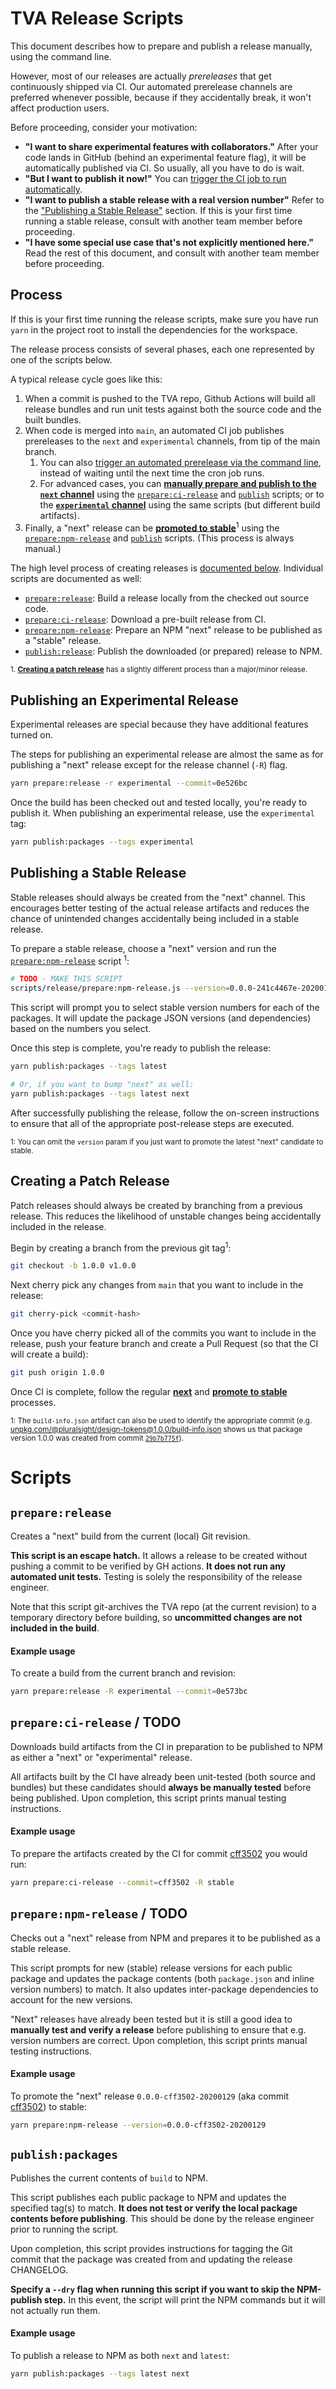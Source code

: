 # TVA Release Scripts

This document describes how to prepare and publish a release manually, using the command line.

However, most of our releases are actually _prereleases_ that get continuously shipped via CI. Our automated prerelease channels are preferred whenever possible, because if they accidentally break, it won't affect production users.

Before proceeding, consider your motivation:

- **"I want to share experimental features with collaborators."** After your code lands in GitHub (behind an experimental feature flag), it will be automatically published via CI. So usually, all you have to do is wait.
- **"But I want to publish it now!"** You can [trigger the CI job to run automatically](#trigger-an-automated-prerelease).
- **"I want to publish a stable release with a real version number"** Refer to the ["Publishing a Stable Release"](#publishing-a-stable-release) section. If this is your first time running a stable release, consult with another team member before proceeding.
- **"I have some special use case that's not explicitly mentioned here."** Read the rest of this document, and consult with another team member before proceeding.

## Process

If this is your first time running the release scripts, make sure you have run `yarn` in the project root to install the dependencies for the workspace.

The release process consists of several phases, each one represented by one of the scripts below.

A typical release cycle goes like this:

1. When a commit is pushed to the TVA repo, Github Actions will build all release bundles and run unit tests against both the source code and the built bundles.
2. When code is merged into `main`, an automated CI job publishes prereleases to the `next` and `experimental` channels, from tip of the main branch.
   1. You can also [trigger an automated prerelease via the command line](#trigger-an-automated-prerelease), instead of waiting until the next time the cron job runs.
   2. For advanced cases, you can [**manually prepare and publish to the `next` channel**](#publishing-release) using the [`prepare:ci-release`](#prepare:ci-release) and [`publish`](#publish) scripts; or to the [**`experimental` channel**](#publishing-an-experimental-release) using the same scripts (but different build artifacts).
3. Finally, a "next" release can be [**promoted to stable**](#publishing-a-stable-release)<sup>1</sup> using the [`prepare:npm-release`](#prepare:npm-release) and [`publish`](#publish) scripts. (This process is always manual.)

The high level process of creating releases is [documented below](#process). Individual scripts are documented as well:

- [`prepare:release`](#prepare-release-locally): Build a release locally from the checked out source code.
- [`prepare:ci-release`](#prepare:ci-release): Download a pre-built release from CI.
- [`prepare:npm-release`](#prepare:npm-release): Prepare an NPM "next" release to be published as a "stable" release.
- [`publish:release`](#publish): Publish the downloaded (or prepared) release to NPM.

<sup>1. [**Creating a patch release**](#creating-a-patch-release) has a slightly different process than a major/minor release.</sup>

## Publishing an Experimental Release

Experimental releases are special because they have additional features turned on.

The steps for publishing an experimental release are almost the same as for publishing a "next" release except for the release channel (`-R`) flag.

```sh
yarn prepare:release -r experimental --commit=0e526bc
```

Once the build has been checked out and tested locally, you're ready to publish it. When publishing an experimental release, use the `experimental` tag:

```sh
yarn publish:packages --tags experimental
```

## Publishing a Stable Release

Stable releases should always be created from the "next" channel. This encourages better testing of the actual release artifacts and reduces the chance of unintended changes accidentally being included in a stable release.

To prepare a stable release, choose a "next" version and run the [`prepare:npm-release`](#prepare:npm-release) script <sup>1</sup>:

```sh
# TODO - MAKE THIS SCRIPT
scripts/release/prepare:npm-release.js --version=0.0.0-241c4467e-20200129
```

This script will prompt you to select stable version numbers for each of the packages. It will update the package JSON versions (and dependencies) based on the numbers you select.

Once this step is complete, you're ready to publish the release:

```sh
yarn publish:packages --tags latest

# Or, if you want to bump "next" as well:
yarn publish:packages --tags latest next
```

After successfully publishing the release, follow the on-screen instructions to ensure that all of the appropriate post-release steps are executed.

<sup>1: You can omit the `version` param if you just want to promote the latest "next" candidate to stable.</sup>

## Creating a Patch Release

Patch releases should always be created by branching from a previous release. This reduces the likelihood of unstable changes being accidentally included in the release.

Begin by creating a branch from the previous git tag<sup>1</sup>:

```sh
git checkout -b 1.0.0 v1.0.0
```

Next cherry pick any changes from `main` that you want to include in the release:

```sh
git cherry-pick <commit-hash>
```

Once you have cherry picked all of the commits you want to include in the release, push your feature branch and create a Pull Request (so that the CI will create a build):

```sh
git push origin 1.0.0
```

Once CI is complete, follow the regular [**next**](#publishing-release) and [**promote to stable**](#publishing-a-stable-release) processes.

<!-- TODO: Add build-info.json script for release process -->

<sup>1: The `build-info.json` artifact can also be used to identify the appropriate commit (e.g. [unpkg.com/@pluralsight/design-tokens@1.0.0/build-info.json](https://unpkg.com/react@1.0.0/build-info.json) shows us that package version 1.0.0 was created from commit [`29b7b775f`](https://github.com/pluralsight/tva/commit/29b7b775f)).</sup>

# Scripts

## `prepare:release`

Creates a "next" build from the current (local) Git revision.

**This script is an escape hatch.** It allows a release to be created without pushing a commit to be verified by GH actions. **It does not run any automated unit tests.** Testing is solely the responsibility of the release engineer.

Note that this script git-archives the TVA repo (at the current revision) to a temporary directory before building, so **uncommitted changes are not included in the build**.

#### Example usage

To create a build from the current branch and revision:

```sh
yarn prepare:release -R experimental --commit=0e573bc
```

## `prepare:ci-release` / TODO

Downloads build artifacts from the CI in preparation to be published to NPM as either a "next" or "experimental" release.

All artifacts built by the CI have already been unit-tested (both source and bundles) but these candidates should **always be manually tested** before being published. Upon completion, this script prints manual testing instructions.

#### Example usage

To prepare the artifacts created by the CI for commit [cff3502](https://github.com/pluralsight/tva/commit/cff3502) you would run:

```sh
yarn prepare:ci-release --commit=cff3502 -R stable
```

## `prepare:npm-release` / TODO

Checks out a "next" release from NPM and prepares it to be published as a stable release.

This script prompts for new (stable) release versions for each public package and updates the package contents (both `package.json` and inline version numbers) to match. It also updates inter-package dependencies to account for the new versions.

"Next" releases have already been tested but it is still a good idea to **manually test and verify a release** before publishing to ensure that e.g. version numbers are correct. Upon completion, this script prints manual testing instructions.

#### Example usage

To promote the "next" release `0.0.0-cff3502-20200129` (aka commit [cff3502](https://github.com/pluralsight/tva/commit/cff3502)) to stable:

```sh
yarn prepare:npm-release --version=0.0.0-cff3502-20200129
```

## `publish:packages`

Publishes the current contents of `build` to NPM.

This script publishes each public package to NPM and updates the specified tag(s) to match. **It does not test or verify the local package contents before publishing**. This should be done by the release engineer prior to running the script.

Upon completion, this script provides instructions for tagging the Git commit that the package was created from and updating the release CHANGELOG.

**Specify a `--dry` flag when running this script if you want to skip the NPM-publish step.** In this event, the script will print the NPM commands but it will not actually run them.

#### Example usage

To publish a release to NPM as both `next` and `latest`:

```sh
yarn publish:packages --tags latest next
```
